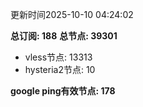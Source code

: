 更新时间2025-10-10 04:24:02

**总订阅: 188**
**总节点: 39301**
- vless节点: 13313
- hysteria2节点: 10

**google ping有效节点: 178**
